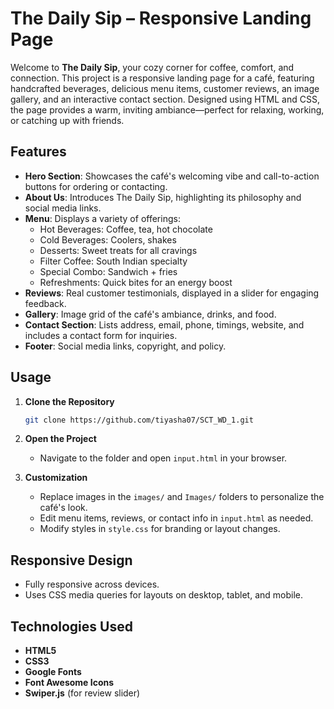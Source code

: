 # The Daily Sip – Responsive Landing Page

Welcome to **The Daily Sip**, your cozy corner for coffee, comfort, and connection. This project is a responsive landing page for a café, featuring handcrafted beverages, delicious menu items, customer reviews, an image gallery, and an interactive contact section. Designed using HTML and CSS, the page provides a warm, inviting ambiance—perfect for relaxing, working, or catching up with friends.

## Features

- **Hero Section**: Showcases the café's welcoming vibe and call-to-action buttons for ordering or contacting.
- **About Us**: Introduces The Daily Sip, highlighting its philosophy and social media links.
- **Menu**: Displays a variety of offerings:
    - Hot Beverages: Coffee, tea, hot chocolate
    - Cold Beverages: Coolers, shakes
    - Desserts: Sweet treats for all cravings
    - Filter Coffee: South Indian specialty
    - Special Combo: Sandwich + fries
    - Refreshments: Quick bites for an energy boost
- **Reviews**: Real customer testimonials, displayed in a slider for engaging feedback.
- **Gallery**: Image grid of the café's ambiance, drinks, and food.
- **Contact Section**: Lists address, email, phone, timings, website, and includes a contact form for inquiries.
- **Footer**: Social media links, copyright, and policy.

## Usage

1. **Clone the Repository**
   ```bash
   git clone https://github.com/tiyasha07/SCT_WD_1.git
   ```

2. **Open the Project**
   - Navigate to the folder and open `input.html` in your browser.

3. **Customization**
   - Replace images in the `images/` and `Images/` folders to personalize the café's look.
   - Edit menu items, reviews, or contact info in `input.html` as needed.
   - Modify styles in `style.css` for branding or layout changes.

## Responsive Design

- Fully responsive across devices.
- Uses CSS media queries for layouts on desktop, tablet, and mobile.

## Technologies Used

- **HTML5**
- **CSS3**
- **Google Fonts**
- **Font Awesome Icons**
- **Swiper.js** (for review slider)
